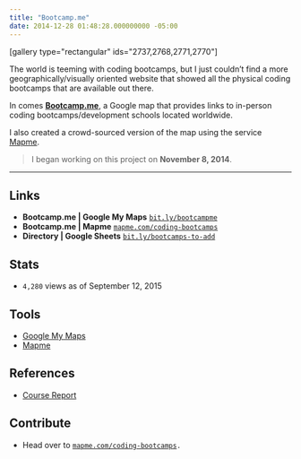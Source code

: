```yaml
---
title: "Bootcamp.me"
date: 2014-12-28 01:48:28.000000000 -05:00
---
```

<p><!--more--></p>
<p>[gallery type="rectangular" ids="2737,2768,2771,2770"]</p>
<p>The world is teeming with coding bootcamps, but I just couldn’t find a more geographically/visually oriented website that showed all the physical coding bootcamps that are available out there.</p>
<p>In comes <a title="Bootcamp.me" href="http://bit.ly/bootcampme" target="_blank"><strong>Bootcamp.me</strong></a>, a Google map that provides links to in-person coding bootcamps/development schools located worldwide.</p>
<p>I also created a crowd-sourced version of the map using the service <a title="Mapme" href="http://mapme.com/" target="_blank">Mapme</a>.</p>
<blockquote><p>I began working on this project on <strong>November 8, 2014</strong>.</p></blockquote>
<hr />
<h2 id="links">Links</h2>
<ul>
<li><strong>Bootcamp.me | Google My Maps</strong> <a title="Bootcamp.me" href="http://bit.ly/bootcampme" target="_blank"><code>bit.ly/bootcampme</code></a></li>
<li><strong>Bootcamp.me | Mapme</strong> <a title="Bootcamp.me - Mapme" href="http://mapme.com/coding-bootcamps" target="_blank"><code>mapme.com/coding-bootcamps</code></a></li>
<li><strong>Directory | Google Sheets</strong> <a title="Bootcamp.me - Directory" href="http://bit.ly/bootcamps-to-add" target="_blank"><code>bit.ly/bootcamps-to-add</code></a></li>
</ul>
<h2 id="stats">Stats</h2>
<ul>
<li><code>4,280</code> views as of September 12, 2015</li>
</ul>
<h2 id="tools">Tools</h2>
<ul>
<li><a title="Google MyMaps" href="https://www.google.com/maps/d/splash?app=mp" target="_blank">Google My Maps</a></li>
<li><a title="Mapme" href="http://mapme.com/" target="_blank">Mapme</a></li>
</ul>
<h2 id="references">References</h2>
<ul>
<li><a title="Course Report" href="https://coursereport.com" target="_blank">Course Report</a></li>
</ul>
<h2 id="contribute">Contribute</h2>
<ul>
<li>Head over to <code><a title="Bootcamp.me - Mapme" href="http://mapme.com/coding-bootcamps" target="_blank">mapme.com/coding-bootcamps</a>.</code></li>
</ul>
